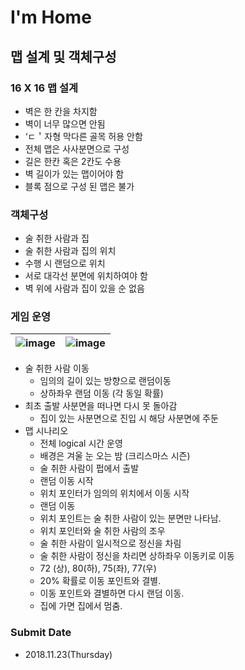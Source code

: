 # I'm Home

## 맵 설계 및 객체구성

### 16 X 16 맵 설계
- 벽은 한 칸을 차지함 
- 벽이 너무 많으면 안됨
- ‘ㄷ＇자형 막다른 골목 허용 안함
- 전체 맵은 사사분면으로 구성
- 길은 한칸 혹은 2칸도 수용
- 벽 길이가 있는 맵이어야 함
- 블록 점으로 구성 된 맵은 불가

### 객체구성
- 술 취한 사람과 집
- 술 취한 사람과 집의 위치
- 수행 시 랜덤으로 위치
- 서로 대각선 분면에 위치하여야 함
- 벽 위에 사람과 집이 있을 순 없음


### 게임 운영


| ![image](https://github.com/bukwon/My-Home/assets/148305892/865b8532-c031-4510-9a59-ef695c39da24) | ![image](https://github.com/bukwon/My-Home/assets/148305892/6fbb57c6-b318-46ef-97ad-eb14d55f0959) |
|:---:|:---:|

- 술 취한 사람 이동
  - 임의의 길이 있는 방향으로 랜덤이동
  - 상하좌우 랜덤 이동 (각 동일 확률) 
- 최초 출발 사분면을 떠나면 다시 못 돌아감
  - 집이 있는 사분면으로 진입 시 해당 사분면에 주둔
- 맵 시나리오
  - 전체 logical 시간 운영
  - 배경은 겨울 눈 오는 밤 (크리스마스 시즌)
  - 술 취한 사람이 펍에서 출발
  - 랜덤 이동 시작
  - 위치 포인터가 임의의 위치에서 이동 시작
  - 랜덤 이동
  - 위치 포인트는 술 취한 사람이 있는 분면만 나타남. 
  - 위치 포인터와 술 취한 사람의 조우
  - 술 취한 사람이 일시적으로 정신을 차림
  - 술 취한 사람이 정신을 차리면 상하좌우 이동키로 이동
  - 72 (상), 80(하), 75(좌), 77(우)
  - 20% 확률로 이동 포인트와 결별.
  - 이동 포인트와  결별하면 다시 랜덤 이동. 
  - 집에 가면 집에서 멈춤.  

### Submit Date
- 2018.11.23(Thursday)
